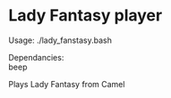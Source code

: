 # Lady Fantasy player

Usage: ./lady_fanstasy.bash  

Dependancies:  
beep

Plays Lady Fantasy from Camel
